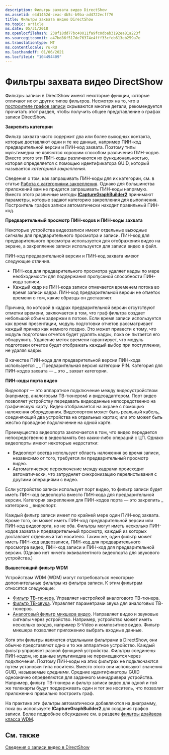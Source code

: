 ```yaml
---
description: Фильтры захвата видео DirectShow
ms.assetid: e4d1452d-ceac-4b5c-b9ba-ad4722ecff76
title: Фильтры захвата видео DirectShow
ms.topic: article
ms.date: 05/31/2018
ms.openlocfilehash: 238f18dd77bc40011fa9fc0dbab3192ea81a223f
ms.sourcegitcommit: a47bd86f517de76374e4fff33cfeb613eb259a7e
ms.translationtype: MT
ms.contentlocale: ru-RU
ms.lasthandoff: 01/06/2021
ms.locfileid: "104494409"
---
```

# <a name="directshow-video-capture-filters"></a>Фильтры захвата видео DirectShow

Фильтры записи в DirectShow имеют некоторые функции, которые отличают их от других типов фильтров. Несмотря на то, что в [построителе графов записи](capture-graph-builder.md) скрываются многие детали, рекомендуется прочитать этот раздел, чтобы получить общее представление о графах записи DirectShow.

**Закрепить категории**

Фильтр захвата часто содержит два или более выходных контакта, которые доставляют одни и те же данные, например ПИН-код предварительной версии и ПИН-код захвата. Поэтому типы мультимедиа не являются хорошим способом различения ПИН-кодов. Вместо этого эти ПИН-коды различаются их функциональностью, которая определяется с помощью идентификатора GUID, который называется *категорией закрепления*.

Сведения о том, как запрашивать ПИН-коды для их категории, см. в статье [Работа с категориями закрепления](working-with-pin-categories.md). Однако для большинства приложений вам не придется запрашивать ПИН-коды напрямую. Вместо этого различные методы [**ICaptureGraphBuilder2**](/windows/desktop/api/Strmif/nn-strmif-icapturegraphbuilder2) принимают параметры, которые задают категорию закрепления для выполнения. Построитель графов записи автоматически находит правильный ПИН-код.

**Предварительный просмотр ПИН-кодов и ПИН-коды захвата**

Некоторые устройства видеозаписи имеют отдельные выходные сигналы для предварительного просмотра и записи. ПИН-код для предварительного просмотра используется для отображения видео на экране, а закрепление записи используется для записи видео в файл.

ПИН-код предварительной версии и ПИН-код захвата имеют следующие отличия.

-   ПИН-код для предварительного просмотра удаляет кадры по мере необходимости для поддержания пропускной способности ПИН-кода записи.
-   Каждый кадр из ПИН-кода записи отмечается временем потока во время записи кадра. ПИН-код предварительной версии не отметок времени о том, какие образцы он доставляет.

Причина, по которой в кадрах предварительной версии отсутствуют отметки времени, заключается в том, что граф фильтра создает небольшой объем задержки в потоке. Если время записи используется как время презентации, модуль подготовки отчетов рассматривает каждый пример как немного поздно. Это может привести к тому, что модуль подготовки отчетов будет удалять кадры, пока он пытается его обнаружить. Удаление меток времени гарантирует, что модуль подготовки отчетов будет отображать каждый выбор при поступлении, не удаляя кадры.

В качестве ПИН-кода для предварительной версии ПИН-кода используется \_ \_ Предварительная версия категории PIN. Категория для ПИН-кодов захвата — \_ это \_ захват категории.

**ПИН-коды порта видео**

Видеопорт — это аппаратное подключение между видеоустройством (например, аналоговым ТВ-тюнером) и видеоадаптером. Порт видео позволяет устройству передавать видеоданные непосредственно на графическую карту. Видео отображается на экране с помощью наложения оборудования. Видеопортом может быть реальный кабель, соединяющий два устройства на отдельных картах; или это может быть жестко проводное подключение на одной карте.

Преимущество видеопорта заключается в том, что видео передается непосредственно в видеопамять без каких-либо операций с ЦП. Однако видеопорты имеют некоторые недостатки:

-   Видеопорт всегда использует область наложения во время записи, независимо от того, требуется ли предварительный просмотр видео.
-   Автоматическое переключение между кадрами происходит автоматически, что затрудняет синхронизацию перелистывания с другими операциями с видео.

Если устройство записи использует порт видео, то фильтр записи будет иметь ПИН-код видеопорта вместо ПИН-кода для предварительной версии. Категория закрепления для ПИН-кодов порта — это закрепить \_ категорию \_ видеопорт.

Каждый фильтр записи имеет по крайней мере один ПИН-код захвата. Кроме того, он может иметь ПИН-код предварительной версии или ПИН-код видеопорта, но не оба. Фильтры могут иметь несколько ПИН-кодов захвата и предварительный просмотр, каждый из которых доставляет отдельный тип носителя. Таким же, один фильтр может иметь ПИН-код видеозаписи, ПИН-код для предварительного просмотра видео, ПИН-код записи и ПИН-код для предварительной версии. (Однако нет ничего эквивалентного видеопорта для звукового устройства.)

**Вышестоящий фильтр WDM**

Устройствам WDM (WDM) могут потребоваться некоторые дополнительные фильтры из фильтра записи. К этим фильтрам относятся следующие:

-   [Фильтр ТВ-тюнера](tv-tuner-filter.md). Управляет настройкой аналогового ТВ-тюнера.
-   [Фильтр ТВ-звука](tv-audio-filter.md). Управляет параметрами звука для аналоговых ТВ-тюнеров.
-   [Аналоговый фильтр микшера видео](analog-video-crossbar-filter.md). Направляет видео и звуковые сигналы через устройство. Например, устройство может иметь несколько входов, например S-Video и композитное видео. Фильтр микшера позволяет приложению выбрать входные данные.

Хотя эти фильтры являются отдельными фильтрами в DirectShow, они обычно представляют одно и то же аппаратное устройство. Каждый фильтр управляет разной функцией устройства. Фильтры соединены ПИН-кодом, но данные мультимедиа не перемещаются через подключения. Поэтому ПИН-коды на этих фильтрах не подключаются путем установки типа носителя. Вместо этого они используют значения GUID, называемые *средними*. Средние идентификаторы GUID однозначно определяются для заданного минидривера устройства. Например, фильтр ТВ-тюнера и фильтр записи видео для одной и той же телекарты будут поддерживать один и тот же носитель, что позволит приложению правильно построить граф.

На практике эти фильтры автоматически добавляются на диаграмму, пока вы используете **ICaptureGraphBuilder2** для создания графов записи. Более подробное обсуждение см. в разделе [фильтры драйвера класса WDM](wdm-class-driver-filters.md).

## <a name="related-topics"></a>См. также

<dl> <dt>

[Сведения о записи видео в DirectShow](about-video-capture-in-directshow.md)
</dt> </dl>

 

 



